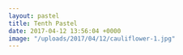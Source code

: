 ```yaml
---
layout: pastel
title: Tenth Pastel
date: 2017-04-12 13:56:04 +0000
image: "/uploads/2017/04/12/cauliflower-1.jpg"
---
```

